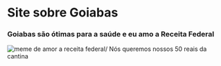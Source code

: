 # Site sobre Goiabas
### Goiabas são ótimas para a saúde e eu amo a Receita Federal
![meme de amor a receita federal](https://images3.memedroid.com/images/UPLOADED352/61ac1f3b02bb0.jpeg)/
Nós queremos nossos 50 reais da cantina 
